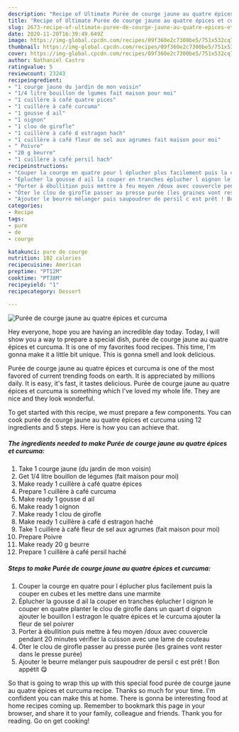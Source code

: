 ```yaml
---
description: "Recipe of Ultimate Purée de courge jaune au quatre épices et curcuma"
title: "Recipe of Ultimate Purée de courge jaune au quatre épices et curcuma"
slug: 2673-recipe-of-ultimate-puree-de-courge-jaune-au-quatre-epices-et-curcuma
date: 2020-11-20T16:39:49.649Z
image: https://img-global.cpcdn.com/recipes/09f360e2c7300be5/751x532cq70/puree-de-courge-jaune-au-quatre-epices-et-curcuma-photo-principale-de-la-recette.jpg
thumbnail: https://img-global.cpcdn.com/recipes/09f360e2c7300be5/751x532cq70/puree-de-courge-jaune-au-quatre-epices-et-curcuma-photo-principale-de-la-recette.jpg
cover: https://img-global.cpcdn.com/recipes/09f360e2c7300be5/751x532cq70/puree-de-courge-jaune-au-quatre-epices-et-curcuma-photo-principale-de-la-recette.jpg
author: Nathaniel Castro
ratingvalue: 5
reviewcount: 23243
recipeingredient:
- "1 courge jaune du jardin de mon voisin"
- "1/4 litre bouillon de lgumes fait maison pour moi"
- "1 cuillère à café quatre pices"
- "1 cuillère à café curcuma"
- "1 gousse d ail"
- "1 oignon"
- "1 clou de girofle"
- "1 cuillère à café d estragon hach"
- "1 cuillère à café fleur de sel aux agrumes fait maison pour moi"
- " Poivre"
- "20 g beurre"
- "1 cuillère à café persil hach"
recipeinstructions:
- "Couper la courge en quatre pour l éplucher plus facilement puis la couper en cubes et les mettre dans une marmite"
- "Éplucher la gousse d ail la couper en tranches éplucher l oignon le couper en quatre planter le clou de girofle dans un quart d oignon ajouter le bouillon l estragon le quatre épices et le curcuma ajouter la fleur de sel poivrer"
- "Porter à ébullition puis mettre à feu moyen /doux avec couvercle pendant 20 minutes vérifier la cuisson avec une lame de couteau"
- "Ôter le clou de girofle passer au presse purée (les graines vont rester dans le presse purée)"
- "Ajouter le beurre mélanger puis saupoudrer de persil c est prêt ! Bon appétit 😋"
categories:
- Recipe
tags:
- pure
- de
- courge

katakunci: pure de courge 
nutrition: 102 calories
recipecuisine: American
preptime: "PT12M"
cooktime: "PT38M"
recipeyield: "1"
recipecategory: Dessert

---
```



![Purée de courge jaune au quatre épices et curcuma](https://img-global.cpcdn.com/recipes/09f360e2c7300be5/751x532cq70/puree-de-courge-jaune-au-quatre-epices-et-curcuma-photo-principale-de-la-recette.jpg)

Hey everyone, hope you are having an incredible day today. Today, I will show you a way to prepare a special dish, purée de courge jaune au quatre épices et curcuma. It is one of my favorites food recipes. This time, I'm gonna make it a little bit unique. This is gonna smell and look delicious.



Purée de courge jaune au quatre épices et curcuma is one of the most favored of current trending foods on earth. It is appreciated by millions daily. It is easy, it's fast, it tastes delicious. Purée de courge jaune au quatre épices et curcuma is something which I've loved my whole life. They are nice and they look wonderful.


To get started with this recipe, we must prepare a few components. You can cook purée de courge jaune au quatre épices et curcuma using 12 ingredients and 5 steps. Here is how you can achieve that.

<!--inarticleads1-->

##### The ingredients needed to make Purée de courge jaune au quatre épices et curcuma:

1. Take 1 courge jaune (du jardin de mon voisin)
1. Get 1/4 litre bouillon de légumes (fait maison pour moi)
1. Make ready 1 cuillère à café quatre épices
1. Prepare 1 cuillère à café curcuma
1. Make ready 1 gousse d ail
1. Make ready 1 oignon
1. Make ready 1 clou de girofle
1. Make ready 1 cuillère à café d estragon haché
1. Take 1 cuillère à café fleur de sel aux agrumes (fait maison pour moi)
1. Prepare  Poivre
1. Make ready 20 g beurre
1. Prepare 1 cuillère à café persil haché




<!--inarticleads2-->

##### Steps to make Purée de courge jaune au quatre épices et curcuma:

1. Couper la courge en quatre pour l éplucher plus facilement puis la couper en cubes et les mettre dans une marmite
1. Éplucher la gousse d ail la couper en tranches éplucher l oignon le couper en quatre planter le clou de girofle dans un quart d oignon ajouter le bouillon l estragon le quatre épices et le curcuma ajouter la fleur de sel poivrer
1. Porter à ébullition puis mettre à feu moyen /doux avec couvercle pendant 20 minutes vérifier la cuisson avec une lame de couteau
1. Ôter le clou de girofle passer au presse purée (les graines vont rester dans le presse purée)
1. Ajouter le beurre mélanger puis saupoudrer de persil c est prêt ! Bon appétit 😋




So that is going to wrap this up with this special food purée de courge jaune au quatre épices et curcuma recipe. Thanks so much for your time. I'm confident you can make this at home. There is gonna be interesting food at home recipes coming up. Remember to bookmark this page in your browser, and share it to your family, colleague and friends. Thank you for reading. Go on get cooking!
